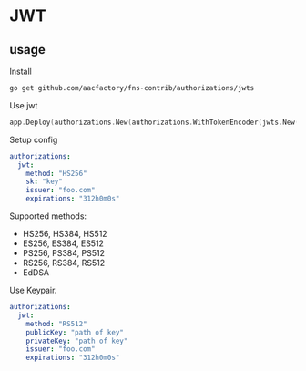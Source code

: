 # JWT

## usage
Install
```bash
go get github.com/aacfactory/fns-contrib/authorizations/jwts
```
Use jwt
```go
app.Deploy(authorizations.New(authorizations.WithTokenEncoder(jwts.New())))
```
Setup config
```yaml
authorizations:
  jwt:
    method: "HS256"
    sk: "key"
    issuer: "foo.com"
    expirations: "312h0m0s"
```
Supported methods:
* HS256, HS384, HS512
* ES256, ES384, ES512
* PS256, PS384, PS512
* RS256, RS384, RS512
* EdDSA

Use Keypair.
```yaml
authorizations:
  jwt:
    method: "RS512"
    publicKey: "path of key"
    privateKey: "path of key"
    issuer: "foo.com"
    expirations: "312h0m0s"
```